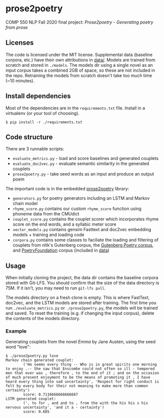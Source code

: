 # prose2poetry

COMP 550 NLP Fall 2020 final project: _Prose2poetry - Generating poetry from prose_

## Licenses

The code is licensed under the MIT license. Supplemental data (baseline corpora, etc.) have their own attributions in [data/](./data/README.md). Models are trained from scratch and stored in `./models`. The models dir using a single novel as an input corpus takes a combined 2GB of space, so these are not included in the repo. Retraining the models from scratch doesn't take too much time (~10 minutes).

## Install dependencies

Most of the dependencies are in the `requirements.txt` file. Install in a virtualenv (or your tool of choosing).

```
$ pip install -r ./requirements.txt
```

## Code structure

There are 3 runnable scripts:
* `evaluate_metrics.py` - load and score baselines and generated couplets
* `evaluate_doc2vec.py` - evaluate semantic similarity in the generated couplets
* `prose2poetry.py` - take seed words as an input and produce an output poem

The important code is in the embedded [prose2poetry](./prose2poetry) library:
* `generators.py` for poetry generators including an LSTM and Markov chain model
* `rhyme_score.py` contains our custom `rhyme_score` function using phoneme data from the CMUdict
* `couplet_score.py` contains the couplet scorer which incorporates rhyme score on the end words, and a syllabic meter score
* `vector_models.py` contains gensim Fasttext and doc2vec embedding models + training and loading code
* `corpora.py` contains some classes to faciliate the loading and filtering of couplets from nltk's Gutenberg corpus, the [Gutenberg Poetry corpus](https://github.com/aparrish/gutenberg-poetry-corpus), and [PoetryFoundation](https://www.kaggle.com/tgdivy/poetry-foundation-poems) corpus (included in [data](./data))

## Usage

When initially cloning the project, the data dir contains the baseline corpora stored with Git-LFS. You should confirm that the size of the data directory is 75M. If it isn't, you may need to run `git-lfs pull`.

The models directory on a fresh clone is empty. This is where FastText, doc2vec, and the LSTM models are stored after training. The first time you run `./evaluate_metrics.py` or `./prose2poetry.py`, the models will be trained and saved. To reset the training (e.g. if changing the input corpus), delete the contents of the models directory.

### Example

Generating couplets from the novel _Emma_ by Jane Austen, using the seed word "love":

```
$ ./prose2poetry.py love
Markov chain generated couplet:
        ('He seems every thing -- Who is in great spirits one morning to enjoy .-- She saw that Enscombe could not often so ill - tempered men that ever was , therefore , to the end of it ; and on the occasion of much present enjoyment to be the means of promoting it , I have heard every thing into sad uncertainty', 'Respect for right conduct is felt by every body for their not meaning to make more than common certainty')
        score: 0.7116666666666667
LSTM generated couplet:
        (', to for , and and to , from the with the his his s his nervous uncertainty', 'and it a - certainty')
        score: 0.685
```
